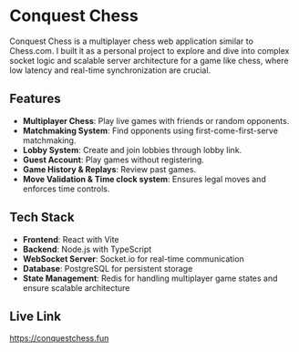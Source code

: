 # Conquest Chess

Conquest Chess is a multiplayer chess web application similar to Chess.com. I built it as a personal project to explore and dive into complex socket logic and scalable server architecture for a game like chess, where low latency and real-time synchronization are crucial.

## Features

-   **Multiplayer Chess**: Play live games with friends or random opponents.
-   **Matchmaking System**: Find opponents using first-come-first-serve matchmaking.
-   **Lobby System**: Create and join lobbies through lobby link.
-   **Guest Account**: Play games without registering.
-   **Game History & Replays**: Review past games.
-   **Move Validation & Time clock system**: Ensures legal moves and enforces time controls.

## Tech Stack

-   **Frontend**: React with Vite
-   **Backend**: Node.js with TypeScript
-   **WebSocket Server**: Socket.io for real-time communication
-   **Database**: PostgreSQL for persistent storage
-   **State Management**: Redis for handling multiplayer game states and ensure scalable architecture

## Live Link

https://conquestchess.fun
